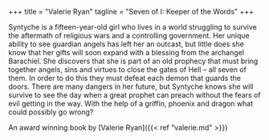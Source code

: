 +++
title = "Valerie Ryan"
tagline = "Seven of I: Keeper of the Words"
+++

Syntyche is a fifteen-year-old girl who lives in a world struggling to survive the aftermath of religious wars and a
controlling government. Her unique ability to see guardian angels has left her an outcast, but little does she know
that her gifts will soon expand with a blessing from the archangel Barachiel. She discovers that she is part of an old
prophecy that must bring together angels, sins and virtues to close the gates of Hell – all seven of them. In order to
do this they must defeat each demon that guards the doors. There are many dangers in her future, but Syntyche knows she
will survive to see the day when a great prophet can preach without the fears of evil getting in the way. With the help
of a griffin, phoenix and dragon what could possibly go wrong?

An award winning book by [Valerie Ryan]({{< ref "valerie.md" >}})

<!-- Donec at libero id lectus porta dapibus eu in nibh. Cras id mauris sapien. Fusce viverra [luctus urna]({{< ref "luctus-urna.md" >}}) ac rutrum. Duis semper elit eu mi facilisis eleifend. Donec semper, [ipsum in]({{< ref "ipsum-in.md" >}}) malesuada congue, [purus sem]({{< ref "purus-sem.md" >}}) ullamcorper massa, sit amet lacinia nibh enim sed massa. -->